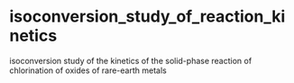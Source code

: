 # isoconversion_study_of_reaction_kinetics
 isoconversion study of the kinetics of the solid-phase reaction of chlorination of oxides of rare-earth metals
